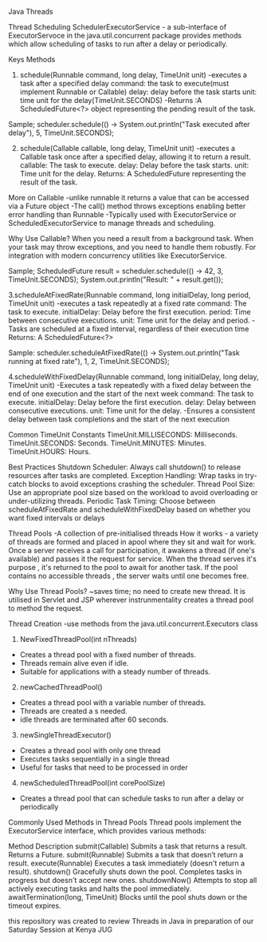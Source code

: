 Java Threads

Thread Scheduling
SchedulerExecutorService - a sub-interface of ExecutorServoce in the java.util.concurrent package provides methods which allow scheduling of tasks to run after a delay or periodically.

Keys Methods
1. schedule(Runnable command, long delay, TimeUnit unit)
   -executes a task after a specified delay
   command: the task to execute(must implement Runnable or Callable)
   delay: delay before the task starts
   unit: time unit for the delay(TimeUnit.SECONDS)
   -Returns :A ScheduledFuture<?> object representing the pending result of the task.

Sample;
scheduler.schedule(() -> System.out.println("Task executed after delay"), 5, TimeUnit.SECONDS);

2. schedule(Callable<V> callable, long delay, TimeUnit unit)
   -executes a Callable task once after a specified delay, allowing it to return a result.
   callable: The task to execute.
   delay: Delay before the task starts.
   unit: Time unit for the delay.
   Returns: A ScheduledFuture<V> representing the result of the task.
   
More on Callable
-unlike runnable it returns a value that can be accessed via a Future object
-The call() method throws exceptions enabling better error handling than Runnable
-Typically used with ExecutorService or ScheduledExecutorService to manage threads and scheduling.

Why Use Callable?
When you need a result from a background task.
When your task may throw exceptions, and you need to handle them robustly.
For integration with modern concurrency utilities like ExecutorService.

Sample;
ScheduledFuture<Integer> result = scheduler.schedule(() -> 42, 3, TimeUnit.SECONDS);
System.out.println("Result: " + result.get());

3.scheduleAtFixedRate(Runnable command, long initialDelay, long period, TimeUnit unit)
-executes a task repeatedly at a fixed rate
    command: The task to execute.
    initialDelay: Delay before the first execution.
    period: Time between consecutive executions.
    unit: Time unit for the delay and period.
-Tasks are scheduled at a fixed interval, regardless of their execution time
Returns: A ScheduledFuture<?>

Sample:
scheduler.scheduleAtFixedRate(() -> System.out.println("Task running at fixed rate"), 1, 2, TimeUnit.SECONDS);

4.scheduleWithFixedDelay(Runnable command, long initialDelay, long delay, TimeUnit unit)
-Executes a task repeatedly with a fixed delay between the end of one execution and the start of the next week
    command: The task to execute.
    initialDelay: Delay before the first execution.
    delay: Delay between consecutive executions.
    unit: Time unit for the delay.
-Ensures a consistent delay between task completions and the start of the next execution

Common TimeUnit Constants
TimeUnit.MILLISECONDS: Milliseconds.
TimeUnit.SECONDS: Seconds.
TimeUnit.MINUTES: Minutes.
TimeUnit.HOURS: Hours.

Best Practices
Shutdown Scheduler: Always call shutdown() to release resources after tasks are completed.
Exception Handling: Wrap tasks in try-catch blocks to avoid exceptions crashing the scheduler.
Thread Pool Size: Use an appropriate pool size based on the workload to avoid overloading or under-utilizing threads.
Periodic Task Timing: Choose between scheduleAtFixedRate and scheduleWithFixedDelay based on whether you want fixed intervals or delays

Thread Pools
-A collection of pre-initialised threads
How it works - a variety of threads are formed and placed in apool where they sit and wait for work. Once a server receives a call for participation, it awakens a thread (if one's available) and passes it the request for service. When the thread serves it's purpose , it's returned to the pool to await for another task. If the pool contains no accessible threads , the server waits until one becomes free.

Why Use Thread Pools?
~saves time; no need to create new thread.
It is utilised in Servlet and JSP wherever instrunmentality creates a thread pool to method the request.

Thread Creation
-use methods from the java.util.concurrent.Executors class

1. NewFixedThreadPool(int nThreads)
- Creates a thread pool with a fixed number of threads.
- Threads remain alive even if idle.
- Suitable for applications with a steady number of threads.

2. newCachedThreadPool()
- Creates a thread pool with a variable number of threads.
- Threads are created a s needed.
- idle threads are terminated after 60 seconds.

3. newSingleThreadExecutor()
- Creates a thread pool with only one thread
- Executes tasks sequentially in a single thread
- Useful for tasks that need to be processed in order

4. newScheduledThreadPool(int corePoolSize)
- Creates a thread pool that can schedule tasks to run after a delay or periodically

Commonly Used Methods in Thread Pools
Thread pools implement the ExecutorService interface, which provides various methods:

Method	Description
submit(Callable)	Submits a task that returns a result. Returns a Future.
submit(Runnable)	Submits a task that doesn’t return a result.
execute(Runnable)	Executes a task immediately (doesn't return a result).
shutdown()	Gracefully shuts down the pool. Completes tasks in progress but doesn't accept new ones.
shutdownNow()	Attempts to stop all actively executing tasks and halts the pool immediately.
awaitTermination(long, TimeUnit)	Blocks until the pool shuts down or the timeout expires.

this repository was created to review Threads in Java in preparation of our Saturday Session at Kenya JUG
